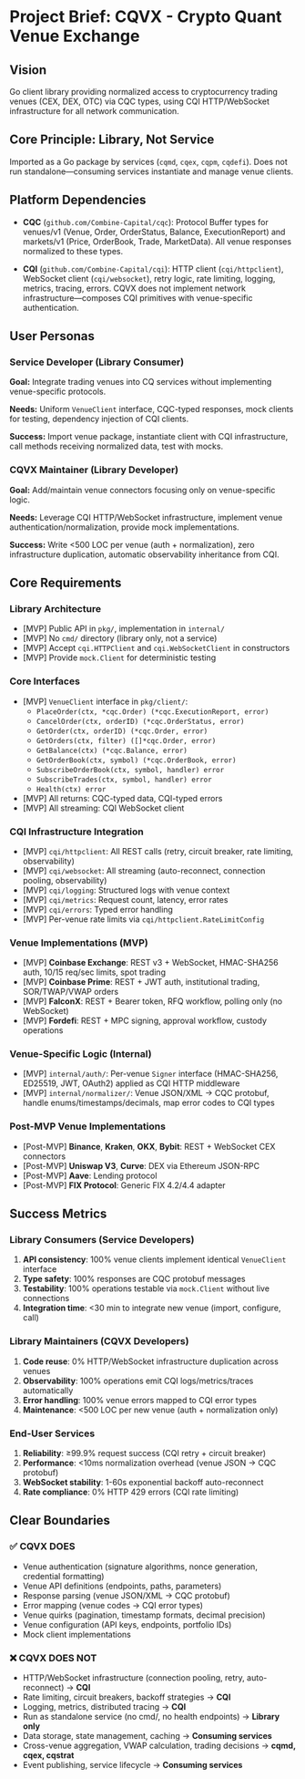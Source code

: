 # Project Brief: CQVX - Crypto Quant Venue Exchange

## Vision
Go client library providing normalized access to cryptocurrency trading venues (CEX, DEX, OTC) via CQC types, using CQI HTTP/WebSocket infrastructure for all network communication.

## Core Principle: Library, Not Service
Imported as a Go package by services (`cqmd`, `cqex`, `cqpm`, `cqdefi`). Does not run standalone—consuming services instantiate and manage venue clients.

## Platform Dependencies

- **CQC** (`github.com/Combine-Capital/cqc`): Protocol Buffer types for venues/v1 (Venue, Order, OrderStatus, Balance, ExecutionReport) and markets/v1 (Price, OrderBook, Trade, MarketData). All venue responses normalized to these types.

- **CQI** (`github.com/Combine-Capital/cqi`): HTTP client (`cqi/httpclient`), WebSocket client (`cqi/websocket`), retry logic, rate limiting, logging, metrics, tracing, errors. CQVX does not implement network infrastructure—composes CQI primitives with venue-specific authentication.

## User Personas

### Service Developer (Library Consumer)
**Goal:** Integrate trading venues into CQ services without implementing venue-specific protocols.

**Needs:** Uniform `VenueClient` interface, CQC-typed responses, mock clients for testing, dependency injection of CQI clients.

**Success:** Import venue package, instantiate client with CQI infrastructure, call methods receiving normalized data, test with mocks.

### CQVX Maintainer (Library Developer)
**Goal:** Add/maintain venue connectors focusing only on venue-specific logic.

**Needs:** Leverage CQI HTTP/WebSocket infrastructure, implement venue authentication/normalization, provide mock implementations.

**Success:** Write <500 LOC per venue (auth + normalization), zero infrastructure duplication, automatic observability inheritance from CQI.

## Core Requirements

### Library Architecture
- [MVP] Public API in `pkg/`, implementation in `internal/`
- [MVP] No `cmd/` directory (library only, not a service)
- [MVP] Accept `cqi.HTTPClient` and `cqi.WebSocketClient` in constructors
- [MVP] Provide `mock.Client` for deterministic testing

### Core Interfaces
- [MVP] `VenueClient` interface in `pkg/client/`:
  - `PlaceOrder(ctx, *cqc.Order) (*cqc.ExecutionReport, error)`
  - `CancelOrder(ctx, orderID) (*cqc.OrderStatus, error)`
  - `GetOrder(ctx, orderID) (*cqc.Order, error)`
  - `GetOrders(ctx, filter) ([]*cqc.Order, error)`
  - `GetBalance(ctx) (*cqc.Balance, error)`
  - `GetOrderBook(ctx, symbol) (*cqc.OrderBook, error)`
  - `SubscribeOrderBook(ctx, symbol, handler) error`
  - `SubscribeTrades(ctx, symbol, handler) error`
  - `Health(ctx) error`
- [MVP] All returns: CQC-typed data, CQI-typed errors
- [MVP] All streaming: CQI WebSocket client

### CQI Infrastructure Integration
- [MVP] `cqi/httpclient`: All REST calls (retry, circuit breaker, rate limiting, observability)
- [MVP] `cqi/websocket`: All streaming (auto-reconnect, connection pooling, observability)
- [MVP] `cqi/logging`: Structured logs with venue context
- [MVP] `cqi/metrics`: Request count, latency, error rates
- [MVP] `cqi/errors`: Typed error handling
- [MVP] Per-venue rate limits via `cqi/httpclient.RateLimitConfig`

### Venue Implementations (MVP)
- [MVP] **Coinbase Exchange**: REST v3 + WebSocket, HMAC-SHA256 auth, 10/15 req/sec limits, spot trading
- [MVP] **Coinbase Prime**: REST + JWT auth, institutional trading, SOR/TWAP/VWAP orders
- [MVP] **FalconX**: REST + Bearer token, RFQ workflow, polling only (no WebSocket)
- [MVP] **Fordefi**: REST + MPC signing, approval workflow, custody operations

### Venue-Specific Logic (Internal)
- [MVP] `internal/auth/`: Per-venue `Signer` interface (HMAC-SHA256, ED25519, JWT, OAuth2) applied as CQI HTTP middleware
- [MVP] `internal/normalizer/`: Venue JSON/XML → CQC protobuf, handle enums/timestamps/decimals, map error codes to CQI types

### Post-MVP Venue Implementations
- [Post-MVP] **Binance**, **Kraken**, **OKX**, **Bybit**: REST + WebSocket CEX connectors
- [Post-MVP] **Uniswap V3**, **Curve**: DEX via Ethereum JSON-RPC
- [Post-MVP] **Aave**: Lending protocol
- [Post-MVP] **FIX Protocol**: Generic FIX 4.2/4.4 adapter

## Success Metrics

### Library Consumers (Service Developers)
1. **API consistency**: 100% venue clients implement identical `VenueClient` interface
2. **Type safety**: 100% responses are CQC protobuf messages
3. **Testability**: 100% operations testable via `mock.Client` without live connections
4. **Integration time**: <30 min to integrate new venue (import, configure, call)

### Library Maintainers (CQVX Developers)
1. **Code reuse**: 0% HTTP/WebSocket infrastructure duplication across venues
2. **Observability**: 100% operations emit CQI logs/metrics/traces automatically
3. **Error handling**: 100% venue errors mapped to CQI error types
4. **Maintenance**: <500 LOC per new venue (auth + normalization only)

### End-User Services
1. **Reliability**: ≥99.9% request success (CQI retry + circuit breaker)
2. **Performance**: <10ms normalization overhead (venue JSON → CQC protobuf)
3. **WebSocket stability**: 1-60s exponential backoff auto-reconnect
4. **Rate compliance**: 0% HTTP 429 errors (CQI rate limiting)

## Clear Boundaries

### ✅ CQVX DOES
- Venue authentication (signature algorithms, nonce generation, credential formatting)
- Venue API definitions (endpoints, paths, parameters)
- Response parsing (venue JSON/XML → CQC protobuf)
- Error mapping (venue codes → CQI error types)
- Venue quirks (pagination, timestamp formats, decimal precision)
- Venue configuration (API keys, endpoints, portfolio IDs)
- Mock client implementations

### ❌ CQVX DOES NOT
- HTTP/WebSocket infrastructure (connection pooling, retry, auto-reconnect) → **CQI**
- Rate limiting, circuit breakers, backoff strategies → **CQI**
- Logging, metrics, distributed tracing → **CQI**
- Run as standalone service (no cmd/, no health endpoints) → **Library only**
- Data storage, state management, caching → **Consuming services**
- Cross-venue aggregation, VWAP calculation, trading decisions → **cqmd, cqex, cqstrat**
- Event publishing, service lifecycle → **Consuming services**